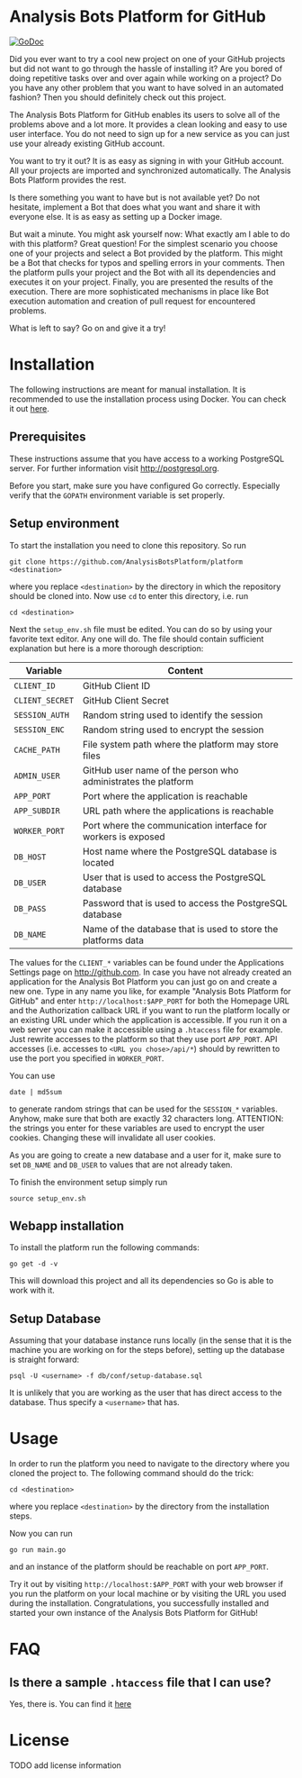 # Analysis Bots Platform for GitHub

[![GoDoc](https://godoc.org/github.com/AnalysisBotsPlatform/platform?status.svg)](https://godoc.org/github.com/AnalysisBotsPlatform/platform)

Did you ever want to try a cool new project on one of your GitHub projects but
did not want to go through the hassle of installing it? Are you bored of doing
repetitive tasks over and over again while working on a project? Do you have any
other problem that you want to have solved in an automated fashion? Then you
should definitely check out this project.

The Analysis Bots Platform for GitHub enables its users to solve all of the
problems above and a lot more. It provides a clean looking and easy to use user
interface. You do not need to sign up for a new service as you can just use your
already existing GitHub account.

You want to try it out? It is as easy as signing in with your GitHub account.
All your projects are imported and synchronized automatically. The Analysis Bots
Platform provides the rest.

Is there something you want to have but is not available yet? Do not hesitate,
implement a Bot that does what you want and share it with everyone else. It is
as easy as setting up a Docker image.

But wait a minute. You might ask yourself now: What exactly am I able to do with
this platform? Great question! For the simplest scenario you choose one of your
projects and select a Bot provided by the platform. This might be a Bot that
checks for typos and spelling errors in your comments. Then the platform pulls
your project and the Bot with all its dependencies and executes it on your
project. Finally, you are presented the results of the execution. There are more
sophisticated mechanisms in place like Bot execution automation and creation of
pull request for encountered problems.

What is left to say? Go on and give it a try!


# Installation

The following instructions are meant for manual installation. It is recommended
to use the installation process using Docker. You can check it out
[here](https://github.com/AnalysisBotsPlatform/easy-install/).

## Prerequisites

These instructions assume that you have access to a working PostgreSQL server.
For further information visit http://postgresql.org.

Before you start, make sure you have configured Go correctly. Especially verify
that the `GOPATH` environment variable is set properly.

## Setup environment

To start the installation you need to clone this repository. So run
```shell
git clone https://github.com/AnalysisBotsPlatform/platform <destination>
```
where you replace `<destination>` by the directory in which the repository
should be cloned into. Now use `cd` to enter this directory, i.e. run
```shell
cd <destination>
```

Next the `setup_env.sh` file must be edited. You can do so by using your
favorite text editor. Any one will do. The file should contain sufficient
explanation but here is a more thorough description:

| Variable        | Content                                                       |
| --------------- | ------------------------------------------------------------- |
| `CLIENT_ID`     | GitHub Client ID                                              |
| `CLIENT_SECRET` | GitHub Client Secret                                          |
| `SESSION_AUTH`  | Random string used to identify the session                    |
| `SESSION_ENC`   | Random string used to encrypt the session                     |
| `CACHE_PATH`    | File system path where the platform may store files           |
| `ADMIN_USER`    | GitHub user name of the person who administrates the platform |
| `APP_PORT`      | Port where the application is reachable                       |
| `APP_SUBDIR`    | URL path where the applications is reachable                  |
| `WORKER_PORT`   | Port where the communication interface for workers is exposed |
| `DB_HOST`       | Host name where the PostgreSQL database is located            |
| `DB_USER`       | User that is used to access the PostgreSQL database           |
| `DB_PASS`       | Password that is used to access the PostgreSQL database       |
| `DB_NAME`       | Name of the database that is used to store the platforms data |

The values for the `CLIENT_*` variables can be found under the Applications
Settings page on http://github.com. In case you have not already created an
application for the Analysis Bot Platform you can just go on and create a new
one. Type in any name you like, for example "Analysis Bots Platform for GitHub"
and enter `http://localhost:$APP_PORT` for both the Homepage URL and the
Authorization callback URL if you want to run the platform locally or an
existing URL under which the application is accessible. If you run it on a
web server you can make it accessible using a `.htaccess` file for example. Just
rewrite accesses to the platform so that they use port `APP_PORT`. API accesses
(i.e.  accesses to `<URL you chose>/api/*`) should by rewritten to use the port
you specified in `WORKER_PORT`.

You can use
```shell
date | md5sum
```
to generate random strings that can be used for the `SESSION_*` variables.
Anyhow, make sure that both are exactly 32 characters long. ATTENTION: the
strings you enter for these variables are used to encrypt the user cookies.
Changing these will invalidate all user cookies.

As you are going to create a new database and a user for it, make sure to set
`DB_NAME` and `DB_USER` to values that are not already taken.

To finish the environment setup simply run
```shell
source setup_env.sh
```

## Webapp installation

To install the platform run the following commands:
```shell
go get -d -v
```
This will download this project and all its dependencies so Go is able to work
with it.

## Setup Database

Assuming that your database instance runs locally (in the sense that it is the
machine you are working on for the steps before), setting up the database is
straight forward:
```shell
psql -U <username> -f db/conf/setup-database.sql
```
It is unlikely that you are working as the user that has direct access to the
database. Thus specify a `<username>` that has.


# Usage

In order to run the platform you need to navigate to the directory where you
cloned the project to. The following command should do the trick:
```shell
cd <destination>
```
where you replace `<destination>` by the directory from the installation steps.

Now you can run
```shell
go run main.go
```
and an instance of the platform should be reachable on port `APP_PORT`.

Try it out by visiting `http://localhost:$APP_PORT` with your web browser if you
run the platform on your local machine or by visiting the URL you used during
the installation. Congratulations, you successfully installed and started your
own instance of the Analysis Bots Platform for GitHub!


# FAQ

## Is there a sample `.htaccess` file that I can use?

Yes, there is. You can find it [here](http://example.com)


# License

TODO add license information
